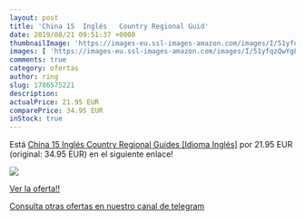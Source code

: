 ```yaml
---
layout: post
title: 'China 15  Inglés   Country Regional Guid'
date: 2019/08/21 09:51:37 +0000
thumbnailImage: 'https://images-eu.ssl-images-amazon.com/images/I/51yfqzQwYgL._SL200_.jpg'
images: [ 'https://images-eu.ssl-images-amazon.com/images/I/51yfqzQwYgL._SL200_.jpg' ]
comments: true
category: ofertas
author: ring
slug: 1786575221
description:
actualPrice: 21.95 EUR
comparePrice: 34.95 EUR
inStock: true
---
```


Está [China 15  Inglés   Country Regional Guides  [Idioma Inglés]](https://www.amazon.com/dp/1786575221/?tag=redken08-20) por 21.95 EUR (original: 34.95 EUR) en el siguiente enlace!

[![](https://images-eu.ssl-images-amazon.com/images/I/51yfqzQwYgL._SL200_.jpg)](https://www.amazon.com/dp/1786575221/?tag=redken08-20)

[Ver la oferta!!](https://www.amazon.com/dp/1786575221/?tag=redken08-20)

[Consulta otras ofertas en nuestro canal de telegram](https://t.me/s/ofertas25)
